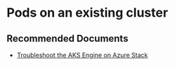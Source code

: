 <properties
    pageTitle="Pods on an existing cluster"
    description="Pods on an existing cluster"
    service="microsoft.aksengine"
    resource="vaults"
    authors="TobyTu"
    ms.author="mquian"
    displayOrder=""
    selfHelpType="generic"
    supportTopicIds="32689850"
    resourceTags=""
    productPesIds="16963"
    cloudEnvironments="public"
    articleId="76842b51-p013-4acb-9ef4-f78c5e87ec25"
/>

# Pods on an existing cluster

## **Recommended Documents**

- [Troubleshoot the AKS Engine on Azure Stack](https://docs.microsoft.com/azure-stack/user/azure-stack-kubernetes-aks-engine-troubleshoot)
